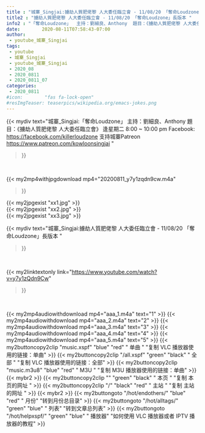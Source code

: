 ```yaml
---
title : "城寨_Singjai:擄劫人質肥佬黎 人大委任臨立會 - 11/08/20 「奪命Loudzone」長版本 "
title2 : "擄劫人質肥佬黎 人大委任臨立會 - 11/08/20 「奪命Loudzone」長版本 "
info2 : "「奪命Loudzone」  主持：劉細良、Anthony  題目：《擄劫人質肥佬黎 人大委任臨立會》  逢星期二 8:00 ~ 10:00 pm  Facebook:  https://facebook.com/killerloudzone  支持城寨Patreon https://www.patreon.com/kowloonsingjai "
date:        2020-08-11T07:58:43-07:00
author:
 - youtube_城寨_Singjai
tags:
 - youtube
 - 城寨_Singjai
 - youtube_城寨_Singjai
 - 2020_08
 - 2020_0811
 - 2020_0811_07
categories:
 - 2020_0811
#icon:        "fas fa-lock-open"
#resImgTeaser: teaserpics/wikipedia.org/emacs-jokes.png
---
```


{{< mydiv text="城寨_Singjai:「奪命Loudzone」  主持：劉細良、Anthony  題目：《擄劫人質肥佬黎 人大委任臨立會》  逢星期二 8:00 ~ 10:00 pm  Facebook:  https://facebook.com/killerloudzone  支持城寨Patreon https://www.patreon.com/kowloonsingjai "
>}}
<br>


{{< my2mp4withjpgdownload mp4="20200811_y7y1zqdn9cw.m4a"
>}}

{{< my2jpgexist "xx1.jpg" >}}<br>
{{< my2jpgexist "xx2.jpg" >}}<br>
{{< my2jpgexist "xx3.jpg" >}}<br>



{{< mydiv text="城寨_Singjai:擄劫人質肥佬黎 人大委任臨立會 - 11/08/20 「奪命Loudzone」長版本 "
>}}
<br>

{{< my2linktextonly link="https://www.youtube.com/watch?v=y7y1zQdn9Cw"
>}}


<br>

{{< my2mp4audiowithdownload mp4="aaa_1.m4a"    text="1" >}}
{{< my2mp4audiowithdownload mp4="aaa_2.m4a"    text="2" >}}
{{< my2mp4audiowithdownload mp4="aaa_3.m4a"    text="3" >}}
{{< my2mp4audiowithdownload mp4="aaa_4.m4a"    text="4" >}}
{{< my2mp4audiowithdownload mp4="aaa_5.m4a"    text="5" >}}
{{< my2buttoncopy2clip "music.xspf"        "blue"   "red"    " 单曲 "  "复制 VLC 播放器使用的链接：单曲" >}} {{< my2buttoncopy2clip "/all.xspf"         "green"  "black"  " 全部 "  "复制 VLC 播放器使用的链接：全部" >}} {{< my2buttoncopy2clip "music.m3u8"        "blue"   "red"    " M3U  "    "复制 M3U 播放器使用的链接：单曲" >}} {{< mybr2 >}} {{< my2buttoncopy2clip ""                  "green"  "black"  " 本页 "    "复制 本页的网址 " >}} {{< my2buttoncopy2clip "/"                 "black"  "red"    " 主站 "    "复制 主站的网址 " >}} {{< mybr2 >}} {{< my2buttongoto      "/hot/endothers/"   "blue"   "red"    " 月份"   "转到月份总目录" >}} {{< my2buttongoto      "/hot/alltags/"     "green"  "blue"   " 列表"   "转到文章总列表" >}} {{< my2buttongoto      "/hot/helpxspf/"    "green"  "blue"   " 播放器" "如何使用 VLC 播放器或者 IPTV 播放器的教程" >}} 
